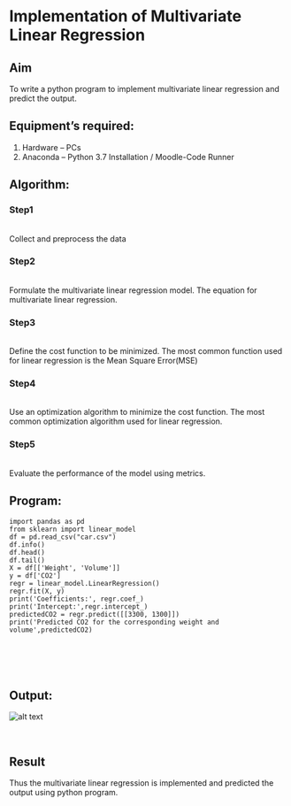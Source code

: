 # Implementation of Multivariate Linear Regression
## Aim
To write a python program to implement multivariate linear regression and predict the output.
## Equipment’s required:
1.	Hardware – PCs
2.	Anaconda – Python 3.7 Installation / Moodle-Code Runner
## Algorithm:
### Step1
<br>Collect and preprocess the data

### Step2
<br>Formulate the multivariate linear regression model. The equation for multivariate linear regression.

### Step3
<br>Define the cost function to be minimized. The most common function used for linear regression is the Mean Square Error(MSE)

### Step4
<br>Use an optimization algorithm to minimize the cost function. The most common optimization algorithm used for linear regression.

### Step5
<br>Evaluate the performance of the model using metrics.

## Program:
```
import pandas as pd
from sklearn import linear_model
df = pd.read_csv("car.csv")
df.info()
df.head()
df.tail()
X = df[['Weight', 'Volume']]
y = df['CO2']
regr = linear_model.LinearRegression()
regr.fit(X, y)
print('Coefficients:', regr.coef_)
print('Intercept:',regr.intercept_)
predictedCO2 = regr.predict([[3300, 1300]])
print('Predicted CO2 for the corresponding weight and volume',predictedCO2)






```
## Output:
![alt text](<Screenshot 2025-01-01 204739.png>)



<br>

## Result
Thus the multivariate linear regression is implemented and predicted the output using python program.